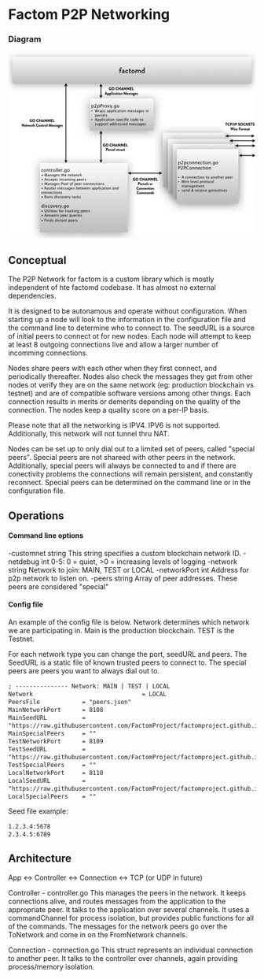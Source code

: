 
# Factom P2P Networking

### Diagram
![diagram.jpg](https://raw.githubusercontent.com/FactomProject/factomd/m2/p2p/diagram.jpg)

## Conceptual

The P2P Network for factom is a custom library which is mostly independent of hte factomd codebase.  It has almost no external dependencies.  

It is designed to be autonamous and operate without configuration.  When starting up a node will look to the information in the configuration file and the command line to determine who to connect to.  The seedURL is a source of initial peers to connect ot for new nodes.  Each node will attempt to keep at least 8 outgoing connections live and allow a larger number of incomming connections. 

Nodes share peers with each other when they first connect, and periodically thereafter.  Nodes also check the messages they get from other nodes ot verify they are on the same network (eg: production blockchain vs testnet) and are of compatible software versions among other things.  Each connection results in merits or demerits depending on the quality of the connection.  The nodes keep a quality score on a per-IP basis.

Please note that all the networking is IPV4.  IPV6 is not supported.  Additionally, this network will not tunnel thru NAT.

Nodes can be set up to only dial out to a limited set of peers, called "special peers".  Special peers are not shareed with other peers in the network. Additionally, special peers will always be connected to and if there are conectivity problems the connections will remain persistent, and constantly reconnect. Special peers can be determined on the command line or in the configuration file. 

## Operations

#### Command line options
  -customnet string
    	This string specifies a custom blockchain network ID.
  -netdebug int
    	0-5: 0 = quiet, >0 = increasing levels of logging
  -network string
    	Network to join: MAIN, TEST or LOCAL
  -networkPort int
    	Address for p2p network to listen on.
  -peers string
    	Array of peer addresses. 
      These peers are considered "special"
#### Config file

An example of the config file is below.  Network determines which network we are participating in.  Main is the production blockchain.  TEST is the Testnet.

For each network type you can change the port, seedURL and peers.   The SeedURL is a static file of known trusted peers to connect to.  The special peers are peers you want to always dial out to.

````
; --------------- Network: MAIN | TEST | LOCAL
Network                               = LOCAL
PeersFile            = "peers.json"
MainNetworkPort      = 8108
MainSeedURL          = "https://raw.githubusercontent.com/FactomProject/factomproject.github.io/master/seed/mainseed.txt"
MainSpecialPeers     = ""
TestNetworkPort      = 8109
TestSeedURL          = "https://raw.githubusercontent.com/FactomProject/factomproject.github.io/master/seed/testseed.txt"
TestSpecialPeers     = ""
LocalNetworkPort     = 8110
LocalSeedURL         = "https://raw.githubusercontent.com/FactomProject/factomproject.github.io/master/seed/localseed.txt"
LocalSpecialPeers    = ""
````

Seed file example:
```
1.2.3.4:5678
2.3.4.5:6789
```

## Architecture

App <-> Controller <-> Connection <-> TCP (or UDP in future)

Controller - controller.go
This manages the peers in the network. It keeps connections alive, and routes messages 
from the application to the appropriate peer.  It talks to the application over several
channels. It uses a commandChannel for process isolation, but provides public functions
for all of the commands.  The messages for the network peers go over the ToNetwork and
come in on the FromNetwork channels.

Connection - connection.go
This struct represents an individual connection to another peer. It talks to the 
controller over channels, again providing process/memory isolation. 
